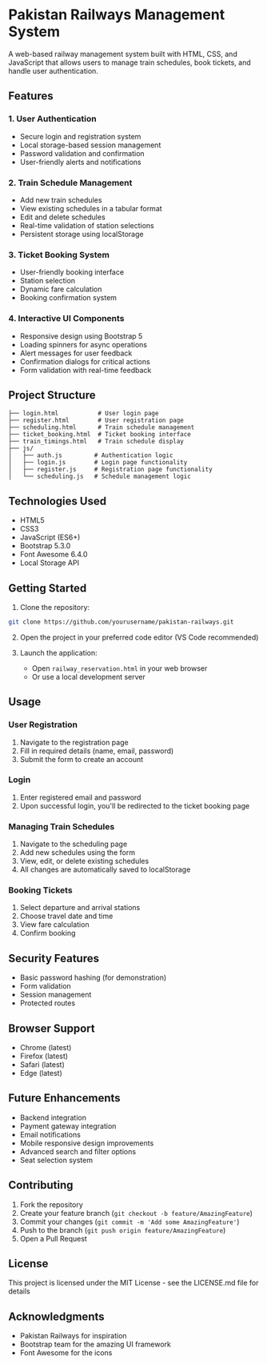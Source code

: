 # Pakistan Railways Management System

A web-based railway management system built with HTML, CSS, and JavaScript that allows users to manage train schedules, book tickets, and handle user authentication.

## Features

### 1. User Authentication
- Secure login and registration system
- Local storage-based session management
- Password validation and confirmation
- User-friendly alerts and notifications

### 2. Train Schedule Management
- Add new train schedules
- View existing schedules in a tabular format
- Edit and delete schedules
- Real-time validation of station selections
- Persistent storage using localStorage

### 3. Ticket Booking System
- User-friendly booking interface
- Station selection
- Dynamic fare calculation
- Booking confirmation system

### 4. Interactive UI Components
- Responsive design using Bootstrap 5
- Loading spinners for async operations
- Alert messages for user feedback
- Confirmation dialogs for critical actions
- Form validation with real-time feedback

## Project Structure
```
├── login.html           # User login page
├── register.html        # User registration page
├── scheduling.html      # Train schedule management
├── ticket_booking.html  # Ticket booking interface
├── train_timings.html   # Train schedule display
├── js/
│   ├── auth.js         # Authentication logic
│   ├── login.js        # Login page functionality
│   ├── register.js     # Registration page functionality
│   └── scheduling.js   # Schedule management logic
```

## Technologies Used
- HTML5
- CSS3
- JavaScript (ES6+)
- Bootstrap 5.3.0
- Font Awesome 6.4.0
- Local Storage API

## Getting Started

1. Clone the repository:
```bash
git clone https://github.com/yourusername/pakistan-railways.git
```

2. Open the project in your preferred code editor (VS Code recommended)

3. Launch the application:
   - Open `railway_reservation.html` in your web browser
   - Or use a local development server

## Usage

### User Registration
1. Navigate to the registration page
2. Fill in required details (name, email, password)
3. Submit the form to create an account

### Login
1. Enter registered email and password
2. Upon successful login, you'll be redirected to the ticket booking page

### Managing Train Schedules
1. Navigate to the scheduling page
2. Add new schedules using the form
3. View, edit, or delete existing schedules
4. All changes are automatically saved to localStorage

### Booking Tickets
1. Select departure and arrival stations
2. Choose travel date and time
3. View fare calculation
4. Confirm booking

## Security Features
- Basic password hashing (for demonstration)
- Form validation
- Session management
- Protected routes

## Browser Support
- Chrome (latest)
- Firefox (latest)
- Safari (latest)
- Edge (latest)

## Future Enhancements
- Backend integration
- Payment gateway integration
- Email notifications
- Mobile responsive design improvements
- Advanced search and filter options
- Seat selection system

## Contributing
1. Fork the repository
2. Create your feature branch (`git checkout -b feature/AmazingFeature`)
3. Commit your changes (`git commit -m 'Add some AmazingFeature'`)
4. Push to the branch (`git push origin feature/AmazingFeature`)
5. Open a Pull Request

## License
This project is licensed under the MIT License - see the LICENSE.md file for details

## Acknowledgments
- Pakistan Railways for inspiration
- Bootstrap team for the amazing UI framework
- Font Awesome for the icons